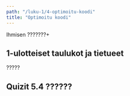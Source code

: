 ```yaml
---
path: "/luku-1/4-optimoitu-koodi"
title: "Optimoitu koodi"
---
```


<div>
<lead>Ihmisen ???????+</lead>
</div>

## 1-ulotteiset taulukot ja tietueet
?????


## Quizit 5.4 ??????

<!-- quiz 5.4 ????????????????? -->

<div><quiznator id="???"></quiznator></div>
